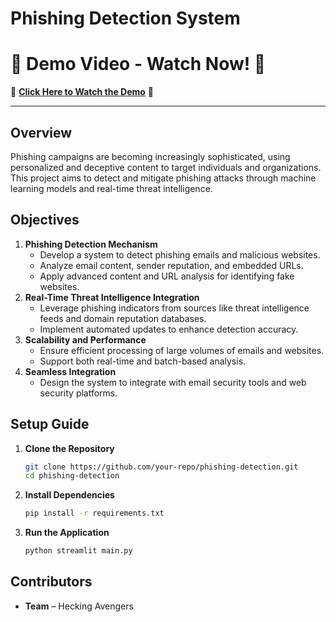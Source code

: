 # Phishing Detection System

# 🚀 **Demo Video - Watch Now!** 🚀
🎥 **[Click Here to Watch the Demo](YOUR_YOUTUBE_LINK_HERE)** 🎥

---

## Overview
Phishing campaigns are becoming increasingly sophisticated, using personalized and deceptive content to target individuals and organizations. This project aims to detect and mitigate phishing attacks through machine learning models and real-time threat intelligence.

## Objectives
1. **Phishing Detection Mechanism**
   - Develop a system to detect phishing emails and malicious websites.
   - Analyze email content, sender reputation, and embedded URLs.
   - Apply advanced content and URL analysis for identifying fake websites.
2. **Real-Time Threat Intelligence Integration**
   - Leverage phishing indicators from sources like threat intelligence feeds and domain reputation databases.
   - Implement automated updates to enhance detection accuracy.
3. **Scalability and Performance**
   - Ensure efficient processing of large volumes of emails and websites.
   - Support both real-time and batch-based analysis.
4. **Seamless Integration**
   - Design the system to integrate with email security tools and web security platforms.


## Setup Guide
1. **Clone the Repository**
   ```bash
   git clone https://github.com/your-repo/phishing-detection.git
   cd phishing-detection
   ```
2. **Install Dependencies**
   ```bash
   pip install -r requirements.txt
   ```
3. **Run the Application**
   ```bash
   python streamlit main.py
   ```

## Contributors
- **Team** – Hecking Avengers


